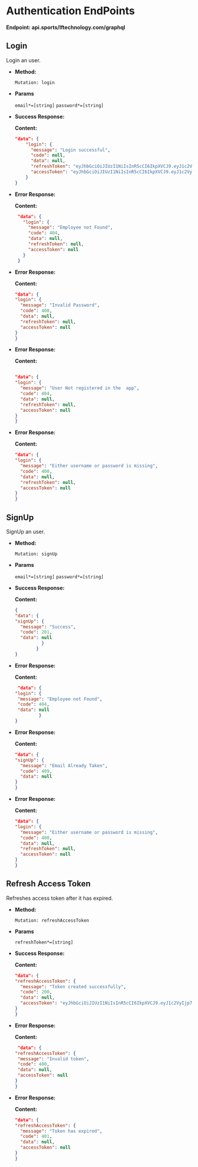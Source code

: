 # Authentication EndPoints

**Endpoint: api.sports/lftechnology.com/graphql**

**Login**
----
Login an user.

* **Method:**

  `Mutation: login`

*  **Params**

   `email*=[string]`
   `password*=[string]`



* **Success Response:**

    **Content:**

    ```json
    "data": {
	    "login": {
	      "message": "Login successful",
	      "code": null,
	      "data": null,
	      "refreshToken": "eyJhbGciOiJIUzI1NiIsInR5cCI6IkpXVCJ9.eyJ1c2VyIjp7ImlkIjoyLCJlbXBsb3llZUlkIjoyLCJ1c2VyUm9sZUlkIjozLCJwYXNzd29yZCI6IiQyYiQxMCQ5WHcuQ1lLVHN4OUlFMkQzSG1DSFlPd1V3NFlMdnkwTDA3TFpnTUpZRHgybXhaclhhZU1ZMiIsImlzQWN0aXZlIjp0cnVlLCJjcmVhdGVkQXQiOiIyMDE5LTA3LTA3VDA0OjQ5OjEzLjkxOVoiLCJ1cGRhdGVkQXQiOiIyMDE5LTA3LTA3VDA0OjQ5OjEzLjkyMloifSwiaXNSZWZyZXNoVG9rZW4iOnRydWUsImlhdCI6MTU2Mjg0MTg4NCwiZXhwIjoxNTYzNDQ2Njg0fQ.umvIkVhJ8bnCjkcBnGdW2dlxw4Wo27tnnzM2sJegTWc",
	      "accessToken": "eyJhbGciOiJIUzI1NiIsInR5cCI6IkpXVCJ9.eyJ1c2VyIjp7ImlkIjoyLCJlbXBsb3llZUlkIjoyLCJ1c2VyUm9sZUlkIjozLCJwYXNzd29yZCI6IiQyYiQxMCQ5WHcuQ1lLVHN4OUlFMkQzSG1DSFlPd1V3NFlMdnkwTDA3TFpnTUpZRHgybXhaclhhZU1ZMiIsImlzQWN0aXZlIjp0cnVlLCJjcmVhdGVkQXQiOiIyMDE5LTA3LTA3VDA0OjQ5OjEzLjkxOVoiLCJ1cGRhdGVkQXQiOiIyMDE5LTA3LTA3VDA0OjQ5OjEzLjkyMloifSwiaWF0IjoxNTYyODQxODg0LCJleHAiOjE1NjI4NDU0ODR9.9i5Lg6aVCM9l3O3jYrx8UG529u7Ufq-95H5D2XyO7bg"
	    }
  }
  ```

* **Error Response:**

  **Content:**
     ```json
      "data": {
        "login": {
          "message": "Employee not Found",
          "code": 404,
          "data": null,
          "refreshToken": null,
          "accessToken": null
        }
      }
    ```

* **Error Response:**

    **Content:**
    ```json
  "data": {
    "login": {
      "message": "Invalid Password",
      "code": 400,
      "data": null,
      "refreshToken": null,
      "accessToken": null
    }
  }
	```

* **Error Response:**

    **Content:**
    ```json

  "data": {
    "login": {
      "message": "User Not registered in the  app",
      "code": 404,
      "data": null,
      "refreshToken": null,
      "accessToken": null
    }
  }

	```

* **Error Response:**

    **Content:**
    ```json
  "data": {
    "login": {
      "message": "Either username or password is missing",
      "code": 400,
      "data": null,
      "refreshToken": null,
      "accessToken": null
    }
  }
	```


**SignUp**
----
SignUp an user.

* **Method:**

  `Mutation: signUp`

*  **Params**

   `email*=[string]`
   `password*=[string]`



* **Success Response:**

    **Content:**

    ```json
   {
  "data": {
    "signUp": {
      "message": "Success",
      "code": 201,
      "data": null
    		  }
  		    }
	}
  ```

* **Error Response:**

  **Content:**
     ```json
      "data": {
    "login": {
      "message": "Employee not Found",
      "code": 404,
      "data": null
    		  }
  }
    ```

* **Error Response:**

    **Content:**
    ```json
  "data": {
    "signUp": {
      "message": "Email Already Taken",
      "code": 409,
      "data": null
    }
  }
	```

* **Error Response:**

    **Content:**
    ```json
  "data": {
    "login": {
      "message": "Either username or password is missing",
      "code": 400,
      "data": null,
      "refreshToken": null,
      "accessToken": null
    }
  }
	```

**Refresh Access Token**
----
Refreshes access token after it has expired.

* **Method:**

  `Mutation: refreshAccessToken`

*  **Params**

   `refreshToken*=[string]`



* **Success Response:**

    **Content:**

    ```json
   "data": {
    "refreshAccessToken": {
      "message": "Token created successfully",
      "code": 200,
      "data": null,
      "accessToken": "eyJhbGciOiJIUzI1NiIsInR5cCI6IkpXVCJ9.eyJ1c2VyIjp7ImlkIjozLCJlbXBsb3llZUlkIjo2LCJ1c2VyUm9sZUlkIjozLCJwYXNzd29yZCI6IiQyYiQxMCR5ZTJLVHkzUy5CVHcweXJSYXpYb3VPQTdVNGsxRW1FaWdUbE5yNzFYNy5sZUNrL0xGeThMcSIsImlzQWN0aXZlIjp0cnVlLCJjcmVhdGVkQXQiOiIyMDE5LTA3LTEyVDE3OjQ2OjU3LjY3OVoiLCJ1cGRhdGVkQXQiOiIyMDE5LTA3LTEyVDE3OjQ2OjU3LjY5NloifSwiaWF0IjoxNTYyOTU1MzYzLCJleHAiOjE1NjI5NTg5NjN9.wCpvISU_JCsHrdB9eY7fnjKMT7faAMo7GKo6X0scqRA"
    }
  }
  ```

* **Error Response:**

  **Content:**
     ```json
      "data": {
    "refreshAccessToken": {
      "message": "Invalid token",
      "code": 400,
      "data": null,
      "accessToken": null
    }
  }
    ```

* **Error Response:**

    **Content:**
    ```json
  "data": {
    "refreshAccessToken": {
      "message": "Token has expired",
      "code": 401,
      "data": null,
      "accessToken": null
    }
  }
	```
